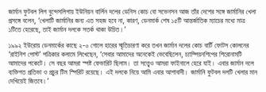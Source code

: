 জার্মান ফুটবল লিগ বুন্দেসলিগায় ইউনিয়ন বার্লিন দলের ডেনিস কোচ বো সভেনসন আজ তাঁর দেশের সঙ্গে জার্মানির খেলা প্রসঙ্গে বলেন, ‘খেলাটি জার্মানির জন্য এত সহজ হবে না, কারণ, ডেনমার্ক শেষ ১৫টি আন্তর্জাতিক ম্যাচের মধ্যে মাত্র ১টিতে হেরেছে, তাই জার্মান দলকে সতর্ক থাকা উচিত।’

১৯৯২ ইউরোয় ডেনমার্কের কাছে ২-০ গোলে হারের স্মৃতিচারণা করে তখন জার্মান দলের কোচ বার্টি ফোটস কোলনের ‘রাইনিশ পোস্ট’ পত্রিকার কলামে লিখেছেন, ‘সেবার আমাদের অনেকেই ভেবেছিলেন, চ্যাম্পিয়নশিপের শিরোনামটি আমাদের পকেটে। সে বছর আমরা স্পষ্ট ফেভারিট ছিলাম। তা সত্ত্বেও আমরা ফাইনালে হেরে যাই। এবার জার্মান দলে ব্যক্তিগত প্রতিভা ও প্রচুর টিম স্পিরিট রয়েছে। এই দলকে নিয়ে আমি এবার আশাবাদী। জার্মানি ফুটবল দলটি খেলার মান দেখিয়েই জিতবে।’

